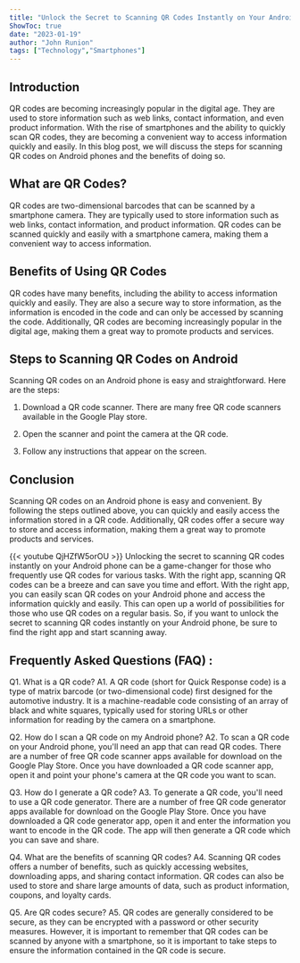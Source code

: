 ```yaml
---
title: "Unlock the Secret to Scanning QR Codes Instantly on Your Android Phone!"
ShowToc: true 
date: "2023-01-19"
author: "John Runion" 
tags: ["Technology","Smartphones"]
---
```

## Introduction

QR codes are becoming increasingly popular in the digital age. They are used to store information such as web links, contact information, and even product information. With the rise of smartphones and the ability to quickly scan QR codes, they are becoming a convenient way to access information quickly and easily. In this blog post, we will discuss the steps for scanning QR codes on Android phones and the benefits of doing so.

## What are QR Codes?

QR codes are two-dimensional barcodes that can be scanned by a smartphone camera. They are typically used to store information such as web links, contact information, and product information. QR codes can be scanned quickly and easily with a smartphone camera, making them a convenient way to access information.

## Benefits of Using QR Codes

QR codes have many benefits, including the ability to access information quickly and easily. They are also a secure way to store information, as the information is encoded in the code and can only be accessed by scanning the code. Additionally, QR codes are becoming increasingly popular in the digital age, making them a great way to promote products and services.

## Steps to Scanning QR Codes on Android

Scanning QR codes on an Android phone is easy and straightforward. Here are the steps:

1. Download a QR code scanner. There are many free QR code scanners available in the Google Play store.

2. Open the scanner and point the camera at the QR code.

3. Follow any instructions that appear on the screen.

## Conclusion

Scanning QR codes on an Android phone is easy and convenient. By following the steps outlined above, you can quickly and easily access the information stored in a QR code. Additionally, QR codes offer a secure way to store and access information, making them a great way to promote products and services.

{{< youtube QjHZfW5orOU >}} 
Unlocking the secret to scanning QR codes instantly on your Android phone can be a game-changer for those who frequently use QR codes for various tasks. With the right app, scanning QR codes can be a breeze and can save you time and effort. With the right app, you can easily scan QR codes on your Android phone and access the information quickly and easily. This can open up a world of possibilities for those who use QR codes on a regular basis. So, if you want to unlock the secret to scanning QR codes instantly on your Android phone, be sure to find the right app and start scanning away.

## Frequently Asked Questions (FAQ) :
Q1. What is a QR code?
A1. A QR code (short for Quick Response code) is a type of matrix barcode (or two-dimensional code) first designed for the automotive industry. It is a machine-readable code consisting of an array of black and white squares, typically used for storing URLs or other information for reading by the camera on a smartphone.

Q2. How do I scan a QR code on my Android phone?
A2. To scan a QR code on your Android phone, you'll need an app that can read QR codes. There are a number of free QR code scanner apps available for download on the Google Play Store. Once you have downloaded a QR code scanner app, open it and point your phone's camera at the QR code you want to scan.

Q3. How do I generate a QR code?
A3. To generate a QR code, you'll need to use a QR code generator. There are a number of free QR code generator apps available for download on the Google Play Store. Once you have downloaded a QR code generator app, open it and enter the information you want to encode in the QR code. The app will then generate a QR code which you can save and share.

Q4. What are the benefits of scanning QR codes?
A4. Scanning QR codes offers a number of benefits, such as quickly accessing websites, downloading apps, and sharing contact information. QR codes can also be used to store and share large amounts of data, such as product information, coupons, and loyalty cards.

Q5. Are QR codes secure?
A5. QR codes are generally considered to be secure, as they can be encrypted with a password or other security measures. However, it is important to remember that QR codes can be scanned by anyone with a smartphone, so it is important to take steps to ensure the information contained in the QR code is secure.


